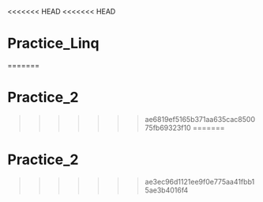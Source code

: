 <<<<<<< HEAD
<<<<<<< HEAD
# Practice_Linq
=======
# Practice_2
>>>>>>> ae6819ef5165b371aa635cac850075fb69323f10
=======
# Practice_2
>>>>>>> ae3ec96d1121ee9f0e775aa41fbb15ae3b4016f4
